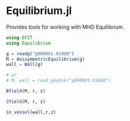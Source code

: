 # Equilibrium.jl

Provides tools for working with MHD Equilibrium.

```julia
using EFIT
using Equilibrium

g = readg("g000001.01000")
M = AxisymmetricEquilibrium(g)
wall = Wall(g)

# or
# M, wall = read_geqdsk("g000001.01000")

Bfield(M, r, z)

Jfield(M, r, z)

in_vessel(wall,r,z)
```

